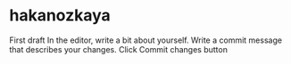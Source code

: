 # hakanozkaya
First draft
In the editor, write a bit about yourself.
Write a commit message that describes your changes.
Click Commit changes button
